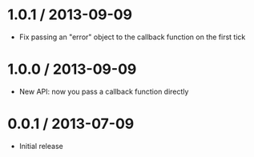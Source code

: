 1.0.1 / 2013-09-09
==================

 - Fix passing an "error" object to the callback function on the first tick

1.0.0 / 2013-09-09
==================

 - New API: now you pass a callback function directly

0.0.1 / 2013-07-09
==================

 - Initial release
